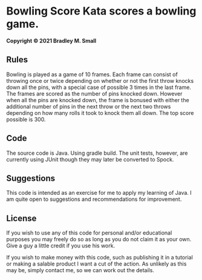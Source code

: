 # Bowling Score Kata scores a bowling game.
**Copyright © 2021 Bradley M. Small**

## **Rules**
Bowling is played as a game of 10 frames. Each frame can consist of throwing once or twice depending on whether or not the first throw knocks down all the pins, with a special case of possible 3 times in the last frame. The frames are scored as the number of pins knocked down. However when all the pins are knocked down, the frame is bonused with either the additional number of pins in the next throw or the next two throws depending on how many rolls it took to knock them all down. The top score possible is 300. 

## **Code**
The source code is Java. Using gradle build. The unit tests, however, are currently using JUnit though they may later be converted to Spock. 

## **Suggestions**
This code is intended as an exercise for me to apply my learning of Java. I am quite open to suggestions and recommendations for improvement.

## **License**
If you wish to use any of this code for personal and/or educational purposes you may freely do so as long as you do not claim it as your own. Give a guy a little credit if you use his work.

If you wish to make money with this code, such as publishing it in a tutorial or making a salable product I want a cut of the action. As unlikely as this may be, simply contact me, so we can work out the details.
